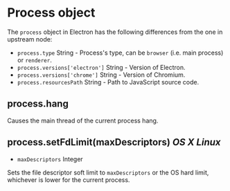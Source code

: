 # Process object

The `process` object in Electron has the following differences from the one in
upstream node:

* `process.type` String - Process's type, can be `browser` (i.e. main process) or `renderer`.
* `process.versions['electron']` String - Version of Electron.
* `process.versions['chrome']` String - Version of Chromium.
* `process.resourcesPath` String - Path to JavaScript source code.

## process.hang

Causes the main thread of the current process hang.

## process.setFdLimit(maxDescriptors) _OS X_ _Linux_

* `maxDescriptors` Integer

Sets the file descriptor soft limit to `maxDescriptors` or the OS hard
limit, whichever is lower for the current process.
